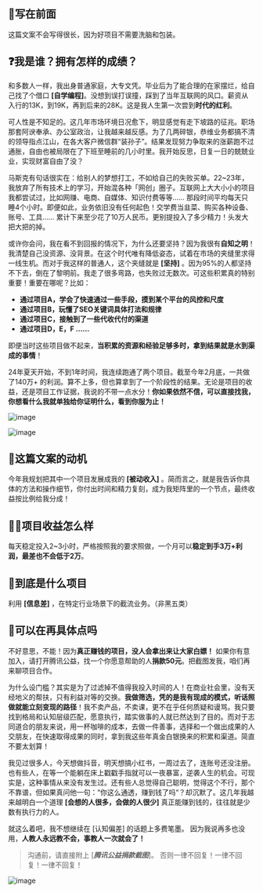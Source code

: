 ## 👋写在前面

这篇文案不会写得很长，因为好项目不需要洗脑和包装。

## ❓我是谁？拥有怎样的成绩？

和多数人一样，我出身普通家庭，大专文凭。毕业后为了能合理的在家摆烂，给自己找了个借口 **\[自学编程]**。没想到误打误撞，踩到了当年互联网的风口。薪资从入行的13K，到19K，再到后来的28K。这是我人生第一次尝到**时代的红利**。

可人性是不知足的。这几年市场环境日况愈下，明显感觉有走下坡路的征兆。职场那套阿谀奉承、办公室政治，让我越来越反感。为了几两碎银，恭维业务都搞不清的领导指点江山，在各大客户微信群“装孙子”。结果发现努力争取来的涨薪跑不过通胀，自由也被局限在了下班至睡前的几小时里。我开始反思，日复一日的兢兢业业，实现财富自由了没？

马斯克有句话很实在：给别人的梦想打工，不如给自己的失败买单。22\~23年，我放弃了所有技术上的学习，开始混各种「网创」圈子。互联网上大大小小的项目我都尝试过，比如网赚、电商、自媒体、知识付费等等...... 那段时间平均每天只睡4个小时。即便如此，业务依旧没有任何起色！交学费当韭菜、购买各种设备、账号、工具…… 累计下来至少花了10万人民币。更别提投入了多少精力！头发大把大把的掉。

或许你会问，我在看不到回报的情况下，为什么还要坚持？因为我很有**自知之明**！我清楚自己没资源、没背景。在这个时代唯有降低姿态，试着在市场的夹缝里求得一线生机。而对于我这样的普通人，这个夹缝就是 **\[坚持]** 。因为95%的人都坚持不下去，倒在了黎明前。我走了很多弯路，也失败过无数次。可这些积累真的特别重要！重要在哪呢？比如：

*   **通过项目A，学会了快速通过一些手段，摸到某个平台的风控和尺度**
*   **通过项目B，玩懂了SEO关键词具体打法和规律**
*   **通过项目C，接触到了一些代收代付的渠道**
*   **通过项目D，E，F ……**

即便当时这些项目做不起来，**当积累的资源和经验足够多时，拿到结果就是水到渠成的事情**！

24年夏天开始，不到1年时间，我连续跑通了两个项目。截至今年2月底，一共做了140万+ 的利润。算不上多，但也算拿到了一个阶段性的结果。无论是项目的收益，还是项目工作证据，我说的不带一点水分！**你如果依然不信，可以直接找我，你想看什么我就单独给你证明什么，看到你服为止！**

![image](https://yuanya-i-driven-images.oss-cn-hangzhou.aliyuncs.com/charge/public/uat/202503/1da9f8630a9643008360249337667e94.png "image")

![image](https://yuanya-i-driven-images.oss-cn-hangzhou.aliyuncs.com/charge/public/uat/202503/97d13fd8a7834004a4244c10b6467940.png "image")

## 📑这篇文案的动机

今年我规划把其中一个项目发展成我的 **\[被动收入]** 。简而言之，就是我告诉你具体的方法和操作细节，你付出时间和精力复刻，成为我矩阵里的一个节点，最终收益按比例给我分成！

## 👩‍💻项目收益怎么样

每天稳定投入2\~3小时，严格按照我的要求照做，一个月可以**稳定到手3万+利润，最差也不会低于2万**。

## 🔖到底是什么项目

利用 **\[信息差]** ，在特定行业场景下的截流业务。（非黑五类）

## 📜可以在再具体点吗

不好意思，不能！因为**真正赚钱的项目，没人会拿出来让大家白嫖！** 如果你有意加入，请打开腾讯公益，找一个你愿意帮助的人**捐款50元**。把截图发我，咱们再来聊项目合作。

为什么设门槛？其实是为了过滤掉不值得我投入时间的人！在商业社会里，没有天经地义的帮扶，只有利益对等的交换。**我做筛选，凭的是我有现成的模式，听话照做就能立刻变现的路径**！我不卖产品，不卖课，更不在乎任何质疑和谩骂。我只要找到格局和认知层级匹配，愿意执行，踏实做事的人就已然达到了目的。而对于志同道合的朋友来说，用一杯咖啡的成本，去做一件善事，选择和一个做出成果的人交朋友，在快速取得成果的同时，拿到我这些年真金白银换来的积累和渠道。简直不要太划算！

我见过很多人，今天想做抖音，明天想搞小红书，一周过去了，连账号还没注册。也有些人，在等一个能躺在床上戳戳手指就可以一夜暴富，逆袭人生的机会。可现实是，这种事情从来没有发生过。还有些人总觉得自己聪明，觉得这个不行，那个不靠谱，但如果真问他一句：“你这么通透，赚到钱了吗“？却沉默了。这几年我越来越明白一个道理 **\[会想的人很多，会做的人很少]**  真正能赚到钱的，往往就是少数有执行力的人。

就这么着吧，我不想继续在 \[认知偏差] 的话题上多费笔墨。 因为我说再多也没用，**人教人永远教不会，事教人一次就会了！**

> 沟通前，请直接附上 \[***腾讯公益捐款截图***]。 否则一律不回复！一律不回复！一律不回复！

![image](https://yuanya-i-driven-images.oss-cn-hangzhou.aliyuncs.com/charge/public/uat/202503/383b0f1311374613b08e41d8d231a70b.jpg "image")
